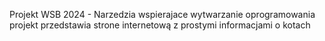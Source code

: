 Projekt WSB 2024 - Narzedzia wspierajace wytwarzanie oprogramowania
projekt przedstawia strone internetową z prostymi informacjami o kotach